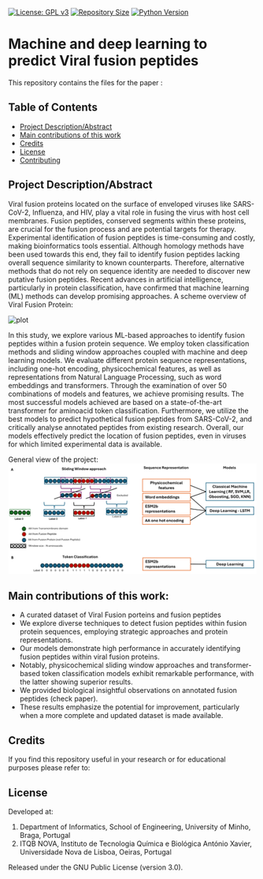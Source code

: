 [//]: # ([![License]&#40;https://img.shields.io/badge/license-MIT-blue.svg&#41;]&#40;LICENSE&#41;)
[![License: GPL v3](https://img.shields.io/badge/License-GPLv3-blue.svg)](https://www.gnu.org/licenses/gpl-3.0)
[![Repository Size](https://img.shields.io/github/repo-size/marta-seq/PENGUIN.svg)](https://github.com/marta-seq/PENGUIN)
[![Python Version](https://img.shields.io/badge/Python-3.8%2B-blue.svg)](https://www.python.org/downloads/)


# Machine and deep learning to predict Viral fusion peptides 


This repository contains the files for the paper : 


## Table of Contents
- [Project Description/Abstract](#project-description)
- [Main contributions of this work](#main-contributions-of-this-work)
- [Credits](#credits)
- [License](#license)
- [Contributing](#contributing)

## Project Description/Abstract

Viral fusion proteins located on the surface of enveloped viruses like SARS-CoV-2, Influenza, and HIV, play a vital role in fusing the virus with host cell membranes. Fusion peptides, conserved segments within these proteins, are crucial for the fusion process and are potential targets for therapy. Experimental identification of fusion peptides is time-consuming and costly, making bioinformatics tools essential. Although homology methods have been used towards this end, they fail to identify fusion peptides lacking overall sequence similarity to known counterparts. Therefore, alternative methods that do not rely on sequence identity are needed to discover new putative fusion peptides. Recent advances in artificial intelligence, particularly in protein classification, have confirmed that machine learning (ML) methods can develop promising approaches.
A scheme overview of Viral Fusion Protein: 

![plot](figs/vfp_image.png)

In this study, we explore various ML-based approaches to identify fusion peptides within a fusion protein sequence. We employ token classification methods and sliding window approaches coupled with machine and deep learning models. We evaluate different protein sequence representations, including one-hot encoding, physicochemical features, as well as representations from Natural Language Processing, such as word embeddings and transformers. Through the examination of over 50 combinations of models and features, we achieve promising results. The most successful models achieved are based on a state-of-the-art transformer for aminoacid token classification. Furthermore, we utilize the best models to predict hypothetical fusion peptides from SARS-CoV-2, and critically analyse annotated peptides from existing research. 
Overall, our models effectively predict the location of fusion peptides, even in viruses for which limited experimental data is available.



General view of the project: 
![plot](figs/projectscheme.png)

## Main contributions of this work:
- A curated dataset of Viral Fusion porteins and fusion peptides
- We explore diverse techniques to detect fusion peptides within fusion protein sequences, employing strategic approaches and protein representations. 
- Our models demonstrate high performance in accurately identifying fusion peptides within viral fusion proteins. 
- Notably, physicochemical sliding window approaches and transformer-based token classification models exhibit remarkable performance, with the latter showing superior results. 
- We  provided biological insightful observations on annotated fusion peptides (check paper).
- These results emphasize the potential for improvement, particularly when a more complete and updated dataset is made available.


## Credits
If you find this repository useful in your research or for educational purposes please refer to:


## License

Developed at:
1. Department of Informatics, School of Engineering, University of Minho, Braga, Portugal 
2. ITQB NOVA, Instituto de Tecnologia Química e Biológica António Xavier, Universidade Nova de Lisboa, Oeiras, Portugal


Released under the GNU Public License (version 3.0).


[//]: # (.. |License| image:: https://img.shields.io/badge/license-GPL%20v3.0-blue.svg)
